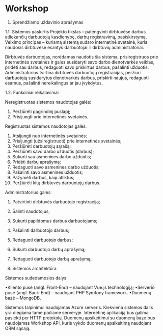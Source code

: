 # Workshop

1. Sprendžiamo uždavinio aprašymas
   
1.1. Sistemos paskirtis
  Projekto tikslas – palengvinti dirbtuvėse darbus atliekančių darbuotojų kasdienybę, darbų registravimą, pasiskirstymą.
  Veikimo principas – kuriamą sistemą sudaro internetinė svetainė, kuria naudosis dirbtuvėse esantys darbuotojai ir dirbtuvių administratoriai.

  Dirbtuvės darbuotojas, norėdamas naudotis šia sistema, prisiregistruos prie internetinės svetainės ir gales susidaryti savo darbo dienotvarkės veiklas,     pridėti sau darbus, redaguoti savo priskirtus darbus, pašalinti užduotis. Administratorius tvirtina dirbtuvės darbuotojų registracijas, peržiūri darbuotojų susidarytus dienotvarkės darbus, priskirti naujus, redaguoti esamus, pašalinti nereikalingus ar jau įvykdytus.
  
1.2. Funkciniai reikalavimai

Neregistruotas sistemos naudotojas galės:

1. Peržiūrėti pagrindinį puslapį;
2. Prisijungti prie internetinės svetainės.
   
Registruotas sistemos naudotojas galės:

1. Atsijungti nuo internetinės svetainės;
2. Prisijungti (užsiregistruoti) prie internetinės svetainės;
3. Peržiūrėti darbuotojų sąrašą;
4. Peržiūrėti savo darbo užduotis (darbus);
5. Sukurti sau asmenines darbo užduotis;
6. Pridėti darbų aprašymą;
7. Redaguoti savo asmenines darbo užduotis;
8. Pašalinti savo asmenines užduotis;
9. Pažymėti darbus, kaip atliktus;
10. Peržiūrėti kitų dirbtuvės darbuotojų darbus.
    
Administratorius galės:

1. Patvirtinti dirbtuvės darbuotojo registraciją;
2. Šalinti naudotojus;
3. Sukurti papildomus darbus darbuotojams;
4. Pašalinti darbuotojo darbus;
5. Redaguoti darbuotojo darbus;
6. Sukurti darbuotojo darbų aprašymą;
7. Redaguoti darbuotojo darbų aprašymą;

2. Sistemos architektūra

Sistemos sudedamosios dalys:

  •Kliento pusė (angl. Front-End) – naudojant Vue.js technologiją;
  •Serverio pusė (angl. Back-End) – naudojant PHP Symfony framework.
  •Duomenų bazė – MongoDB.
  
Sistemos talpinimui naudojamas Azure serveris. Kiekviena sistemos dalis yra diegiama tame pačiame serveryje. Internetinę aplikaciją bus galima pasiekti per HTTP protokolą. Duomenų apsikeitimui su duomenų baze bus naudojamas Workshop API, kuris vykdo duomenų apsikeitimą naudojant ORM sąsają.
